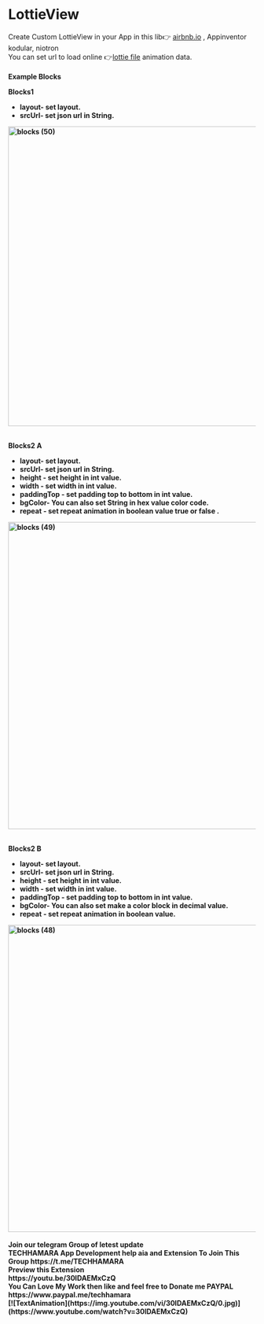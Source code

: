 # LottieView
Create Custom LottieView in your App in this lib👉 <a href='http://airbnb.io/lottie/#/web' target='_blank'>airbnb.io</a>
, Appinventor kodular, niotron
<br>You can set url to load online 👉<a href='https://lottiefiles.com/' target='_blank'>lottie file</a> animation data.
<br>  <br>
<b> Example Blocks<b> <br>
 
  
  <b>Blocks1<b><br>
 * <b>layout</b>- set layout.
   <br>
 * <b>srcUrl</b>- set json url in String.
     <br>
<img width="610" alt="blocks (50)" src="https://user-images.githubusercontent.com/83898001/120901004-ca17a880-c655-11eb-844e-c8579f58b334.png">
  <br>
    
  <br> <b>Blocks2 A<br>
 * <b>layout</b>- set layout.
   <br>
 * <b>srcUrl</b>- set json url in String.
     <br>
 * <b>height </b>- set height in int value.
       <br>
 * <b>width </b>- set width in int value.
         <br>
 * <b>paddingTop </b>- set padding top to bottom in int value.
           <br>
 * <b>bgColor<b>- You can also set String in hex value color code.<br>
 * <b>repeat <b>- set repeat animation in boolean value true or false .
           <br>
<img width="625" alt="blocks (49)" src="https://user-images.githubusercontent.com/83898001/120901016-dac81e80-c655-11eb-823b-22dab0228545.png">
  <br>
      
  <br> <b>Blocks2 B<b>
 * <b>layout</b>- set layout.
   <br>
 * <b>srcUrl</b>- set json url in String.
     <br>
 * <b>height </b>- set height in int value.
       <br>
 * <b>width </b>- set width in int value.
         <br>
 * <b>paddingTop </b>- set padding top to bottom in int value.
           <br>
 * <b>bgColor<b>- You can also set make a color block in  decimal value.<br>
 * <b>repeat <b>- set repeat animation in boolean value.
           <br>
<img width="625" alt="blocks (48)" src="https://user-images.githubusercontent.com/83898001/120901021-e0256900-c655-11eb-8d5f-8756d2e92615.png">
     
   <br>
   <br>Join our telegram Group of letest update
<br>TECHHAMARA
App Development help aia and Extension To Join This Group
https://t.me/TECHHAMARA
<br>
Preview this Extension 
<br>
https://youtu.be/30lDAEMxCzQ
<br>
You Can Love My Work then like and feel free to Donate me PAYPAL
<br>https://www.paypal.me/techhamara
<br>
[![TextAnimation](https://img.youtube.com/vi/30lDAEMxCzQ/0.jpg)](https://www.youtube.com/watch?v=30lDAEMxCzQ)

